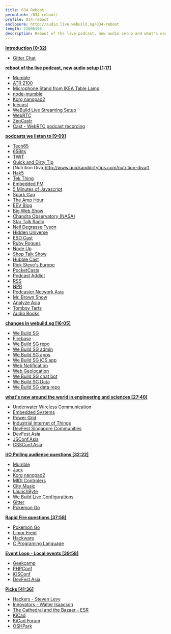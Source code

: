 ```yaml
---
title: 034 Reboot
permalink: /034-reboot/
profile: 034-reboot
enclosure: http://audio.live.webuild.sg/034-reboot
length: 22606195
description: Reboot of the live podcast, new audio setup and what's new around the world in engineering and sciences
---
```


**[Introduction [0:32]](#t=0:32)**

- [Gitter Chat](https://gitter.im/webuildsg/live)

**[reboot of the live podcast, new audio setup [1:17]](#t=1:17)**

- [Mumble](http://mumble.info/)
- [ATR 2100](http://www.audio-technica.com/cms/wired_mics/b8dd84773f83092c/)
- [Microphone Stand from IKEA Table Lamp](http://www.ikeahackers.net/2014/05/desktop-mic-stand-from-a-lamp.html)
- [node-mumble](https://github.com/Rantanen/node-mumble)
- [Korg nanopad2](http://www.korg.com/us/products/computergear/nanopad2/)
- [Icecast](http://icecast.org/)
- [WeBuild Live Streaming Setup](http://live.webuild.sg/setup/)
- [WebRTC](https://webrtc.org/)
- [ZenCastr](https://zencastr.com/)
- [Cast - WebRTC podcast recording](https://tryca.st/)


**[podcasts we listen to [9:09]](#t=9:09)**

- [Tech65](http://tech65.org/)
- [65Bits](http://www.tech65.org/show/65bits/)
- [TWiT](http://twit.tv)
- [Quick and Dirty Tip](http://www.quickanddirtytips.com/)
- [Nutrition Diva]http://www.quickanddirtytips.com/nutrition-diva()
- [Hak5](http://hak5.org)
- [Tek Thing](http://www.tekthing.com/)
- [Embedded FM](http://embedded.fm)
- [5 Minutes of Javascript](https://fivejs.codeschool.com/)
- [Spark Gap](http://thesparkgap.net/)
- [The Amp Hour](http://www.theamphour.com)
- [EEV Blog](http://www.eevblog.com/)
- [Big Web Show](http://5by5.tv/bigwebshow)
- [Chandra Observatory (NASA)](http://chandra.harvard.edu/resources/podcasts/)
- [Star Talk Radio](http://www.startalkradio.net/)
- [Neil Degrasse Tyson](https://en.wikipedia.org/wiki/Neil_deGrasse_Tyson)
- [Hidden Universe](https://itunes.apple.com/us/podcast/hidden-universe-hd-nasas-spitzer/id252259693?mt=2)
- [ESO Cast](https://www.eso.org/public/videos/archive/category/esocast/)
- [Ruby Rogues](https://devchat.tv/ruby-rogues)
- [Node Up](http://nodeup.com/)
- [Shop Talk Show](http://shoptalkshow.com/)
- [Hubble Cast](http://www.spacetelescope.org/videos/archive/category/hubblecast/)
- [Rick Steve's Europe](https://www.ricksteves.com/watch-read-listen/audio/podcasts)
- [PocketCasts](http://www.shiftyjelly.com/pocketcasts/)
- [Podcast Addict](http://podcastaddict.fr/)
- [RSS](https://en.wikipedia.org/wiki/RSS)
- [NPR](http://npr.org)
- [Podcaster Network Asia](https://www.facebook.com/groups/PodcasterNetworkAsia/)
- [Mr. Brown Show](http://www.mrbrownshow.com/)
- [Analyze Asia](https://analyse.asia/)
- [Tomboy Tarts](http://www.tomboy-tarts.com/)
- [Audio Books](https://librivox.org/)

**[changes in webuild.sg [16:05]](#t=16:05)**

- [We Build SG](http://webuild.sg)
- [Firebase](https://firebase.google.com/)
- [We Build SG repo](https://github.com/webuildsg/webuild)
- [We Build SG admin](http://webuild.sg/admin)
- [We Build SG apps](https://webuild.sg/apps)
- [We Build SG iOS app](https://itunes.apple.com/us/app/we-build-sg/id1089421487)
- [Web Notification](https://developer.mozilla.org/en-US/docs/Web/API/Notifications_API/Using_the_Notifications_API)
- [Web Geolocation](https://developer.mozilla.org/en-US/docs/Web/API/Geolocation/Using_geolocation)
- [We Build SG chat bot](https://www.facebook.com/webuildsg/)
- [We Build SG Data](http://data.webuild.sg/)
- [We Build SG data repo](https://github.com/webuildsg/data)


**[what's new around the world in engineering and sciences [27:40]](#t=27:40)**

- [Underwater Wireless Communication](https://en.wikipedia.org/wiki/Underwater_acoustic_communication)
- [Embedded Systems](https://en.wikipedia.org/wiki/Embedded_system)
- [Power Grid](https://en.wikipedia.org/wiki/Electrical_grid)
- [Industrial Internet of Things](http://www.forbes.com/sites/oreillymedia/2014/02/05/the-industrial-internet-of-things/)
- [DevFest Singapore Communities](http://2016.devfest.asia/community/)
- [DevFest.Asia](https://devfest.asia/)
- [JSConf.Asia](http://2016.jsconf.asia)
- [CSSConf.Asia](http://2016.cssconf.asia)

**[I/O Polling audience questions [32:22]](#t=32:22)**

- [Mumble](http://mumble.info/)
- [Jack](http://www.jackaudio.org/)
- [Korg nanopad2](http://www.korg.com/us/products/computergear/nanopad2/)
- [MIDI Controlers](https://en.wikipedia.org/wiki/MIDI_controller)
- [City Music](http://www.citymusic.com.sg/)
- [LaunchByte](http://launchbyte.com/)
- [We Build Live Configurations](https://github.com/webuildsg/live-server)
- [Gitter](https://gitter.im/)
- [Pokemon Go](http://pokemongo.com/)

**[Rapid Fire questions [37:58]](#t=37:58)**

- [Pokemon Go](http://pokemongo.com/)
- [Limor Freid](http://www.ladyada.net/)
- [Hackware](https://www.facebook.com/groups/hackware/)
- [C Programing Language](https://en.wikipedia.org/wiki/C_(programming_language))

**[Event Loop - Local events [39:58]](#t=39:58)**

- [Geekcamp](https://www.geekcamp.sg/)
- [PHPConf](https://2016.phpconf.asia/)
- [iOSConf](http://iosconf.sg/)
- [DevFest.Asia](https://devfest.asia/)

**[Picks [41:36]](#t=41:36)**

- [Hackers - Steven Levy](https://en.wikipedia.org/wiki/Hackers:_Heroes_of_the_Computer_Revolution)
- [Innovators - Walter Isaacson](http://www.simonandschuster.com/books/The-Innovators/Walter-Isaacson/9781476708706)
- [The Cathedral and the Bazaar - ESR](https://en.wikipedia.org/wiki/The_Cathedral_and_the_Bazaar)
- [KiCad](http://kicad-pcb.org/)
- [KiCad Forum](http://kicad.info)
- [OSHPark](https://oshpark.com/)
